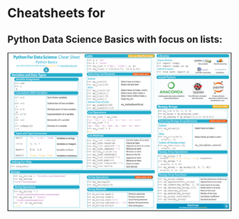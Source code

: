 # Cheatsheets for

## Python Data Science Basics with focus on lists:


![Alt text](./python_data_science_cheatsheet.png?raw=true "")




